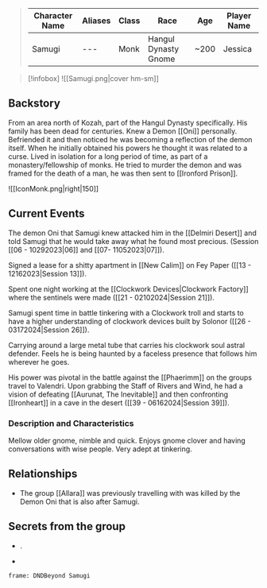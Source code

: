 
>  Character Name | Aliases | Class | Race | Age| Player Name |
>  -- | -- | -- | -- | -- |--|
> Samugi|---|Monk| Hangul Dynasty Gnome|~200| Jessica|

> [!infobox]
> ![[Samugi.png|cover hm-sm]]


## Backstory
From an area north of Kozah, part of the Hangul Dynasty specifically. His family has been dead for centuries. Knew a Demon [[Oni]] personally. Befriended it and then noticed he was becoming a reflection of the demon itself. When he initially obtained his powers he thought it was related to a curse. Lived in isolation for a long period of time, as part of a monastery/fellowship of monks. He tried to murder the demon and was framed for the death of a man, he was then sent to [[Ironford Prison]].

![[IconMonk.png|right|150]] 

## Current Events
The demon Oni that Samugi knew attacked him in the [[Delmiri Desert]] and told Samugi that he would take away what he found most precious. (Session [[06 - 10292023|06]] and [[07- 11052023|07]]).

Signed a lease for a shitty apartment in [[New Calim]] on Fey Paper ([[13 - 12162023|Session 13]]).

Spent one night working at the [[Clockwork Devices|Clockwork Factory]] where the sentinels were made ([[21 - 02102024|Session 21]]).

Samugi spent time in battle tinkering with a Clockwork troll and starts to have a higher understanding of clockwork devices built by Solonor ([[26 - 03172024|Session 26]]).

Carrying around a large metal tube that carries his clockwork soul astral defender. Feels he is being haunted by a faceless presence that follows him wherever he goes.

His power was pivotal in the battle against the [[Phaerimm]] on the groups travel to Valendri. Upon grabbing the Staff of Rivers and Wind, he had a vision of defeating [[Aurunat, The Inevitable]] and then confronting [[Ironheart]] in a cave in the desert ([[39 - 06162024|Session 39]]).

### Description and Characteristics
Mellow older gnome, nimble and quick. Enjoys gnome clover and having conversations with wise people. Very adept at tinkering. 

## Relationships
- The group [[Allara]] was previously travelling with was killed by the Demon Oni that is also after Samugi.

## Secrets from the group
- .


-
``` custom-frames
frame: DNDBeyond Samugi
```